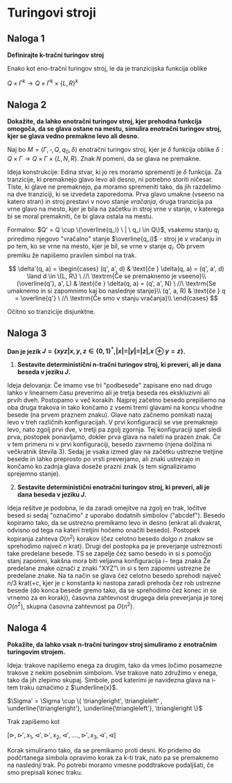 # Turingovi stroji

## Naloga 1

**Definirajte k-tračni turingov stroj**

Enako kot eno-tračni turingov stroj, le da je tranzicijska funkcija oblike

$Q \times \Gamma^k \to Q \times \Gamma^k \times \{L, R\}^k$


## Naloga 2

**Dokažite, da lahko enotračni turingov stroj, kjer prehodna funkcija omogoča, da se glava ostane na mestu, simulira enotračni turingov stroj, kjer se glava vedno premakne levo ali desno.**

Naj bo $M = (\Gamma, \square, Q, q_0, \delta)$ enotračni turingov stroj, kjer je $\delta$ funkcija oblike $\delta: Q \times \Gamma \to Q \times \Gamma \times \{L, N, R\}$.
Znak $N$ pomeni, da se glava ne premakne.

Ideja konstrukcije:
Edina stvar, ki jo res moramo spremeniti je $\delta$ funkcija.
Za tranzicije, ki premaknejo glavo levo ali desno, ni potrebno storiti ničesar.
Tiste, ki glave ne premaknejo, pa moramo spremeniti tako, da jih razdelimo na dve tranziciji, ki se izvedeta zaporedoma.
Prva glavo umakne (vseeno na katero stran) in stroj prestavi v novo stanje *vračanja*, druga tranzicija pa vrne glavo na mesto, kjer je bila na začetku in stroj vrne v stanje, v katerega bi se moral premakniti, če bi glava ostala na mestu.

Formalno:
$Q' = Q \cup \{\overline{q_i} \ | \ q_i \in Q\}$, vsakemu stanju $q_i$ priredimo njegovo "vračalno" stanje $\overline{q_i}$ - stroj je v vračanju in po tem, ko se vrne na mesto, kjer je bil, se vrne v stanje $q_i$. Ob prvem premiku že napišemo pravilen simbol na trak.

$$
\delta'(q, a) = \begin{cases}
(q', a', d) & \text{če } \delta(q, a) = (q', a', d) \land d \in \{L, R\} \ //\ \textrm{Če se premaknemo je vseeno}\\
(\overline{q'}, a', L) & \text{če } \delta(q, a) = (q', a', N) \ //\ \textrm{Se umaknemo in si zapomnimo kaj bo naslednje stanje}\\
(q', a, R) & \text{če } q = \overline{q'}  \ //\ \textrm{Če smo v stanju vračanja}\\
\end{cases}
$$

Očitno so tranzicije disjunktne.


## Naloga 3

**Dan je jezik $J = \{ xyz | x, y, z \in \{0, 1\}^*, |x| = |y| = |z|, x \oplus y = z \}$.**

1. **Sestavite deterministični n-tračni turingov stroj, ki preveri, ali je dana beseda v jeziku $J$.**

Ideja delovanja: 
Če imamo vse tri "podbesede" zapisane eno nad drugo lahko v linearnem času preverimo ali je tretja beseda res ekskluzivni ali prvih dveh.
Postopamo v več korakih. 
Najprej začetno besedo prepišemo na oba druga trakova in tako končamo z vsemi tremi glavami na koncu vhodne besede (na prvem praznem znaku). 
Glave nato začnemo pomikati nazaj levo v treh različnih konfiguracijah.
V prvi konfiguraciji se vse premaknejo levo, nato zgolj prvi dve, v tretji pa zgolj zgornja.
Tej konfiguraciji spet sledi prva, postopek ponavljamo, dokler prva glava na naleti na prazen znak.
Če v tem primeru ni v prvi konfiguraciji, besedo zavrnemo (njena dolžina ni večkratnik števila 3).
Sedaj je vsaka izmed glav na začetku ustrezne tretjine besede in lahko preprosto po vrsti preverjamo, ali znaki ustrezajo in končamo ko zadnja glava doseže prazni znak (s tem signaliziramo sprejemno stanje).


2. **Sestavite deterministični enotračni turingov stroj, ki preveri, ali je dana beseda v jeziku $J$.**

Ideja rešitve je podobna, le da zaradi omejitve na zgolj en trak, ločitve besed si sedaj "označimo" z uporabo dodatnih simbolov ("abcdef").
Besedo kopiramo tako, da se ustrezno premikamo levo in desno (enkrat ali dvakrat, odvisno od tega na kateri tretjini hočemo onačiti besedo).
Postopek kopiranja zahteva $O(n^2)$ korakov (čez celotno besedo dolgo $n$ znakov se sprehodimo največ $n$ krat).
Drugi del postopka pa je preverjanje ustreznosti take predelane besede.
TS se zapelje čez samo besedo in si s pomočjo stanj zapomni, kakšna mora biti veljavna konfiguracija $i-$ tega znaka
Že predelane znake označi z znaki "XYZ"\ in si s tem zapomni ustrezne že predelane znake.
Na ta način se glava čez celotno besedo sprehodi največ $n/3$ krat($+ c$, kjer je $c$ konstanta ki nastopa zaradi prehoda čez rob ustrezne besede (do konca besede gremo tako, da se sprehodimo čez konec in se vrnemo za en korak)), časovna zahtevnost drugega dela preverjanja je torej $O(n^2)$, skupna časovna zahtevnost pa $O(n^2)$.


## Naloga 4

**Pokažite, da lahko vsak n-tračni turingov stroj simuliramo z enotračnim turingovim strojem.**

Ideja: trakove napišemo enega za drugim, tako da vmes ločimo posamezne trakove z nekim posebnim simbolom. Vse trakove nato združimo v enega, tako da jih zlepimo skupaj.
Simbole, pod katerimi je navidezna glava na i-tem traku označimo z $\underline{x}$.

$\Sigma' = \Sigma \cup \{ \triangleright',  \triangleleft' , \underline{\triangleright'}, \underline{\triangleleft'}, \triangleright \}$

Trak zapišemo kot

$[\triangleright, \triangleright', x_1, \triangleleft', \triangleright', x_2,  \triangleleft', ...., \triangleright', x_3, \triangleleft', \triangleleft]$

Korak simuliramo tako, da se premikamo proti desni.
Ko pridemo do podčrtanega simbola opravimo korak za k-ti trak, nato pa se premaknemo na naslednji trak.
Po potrebi moramo vmesne poddtrakove podaljšati, če smo prepisali konec traku.
